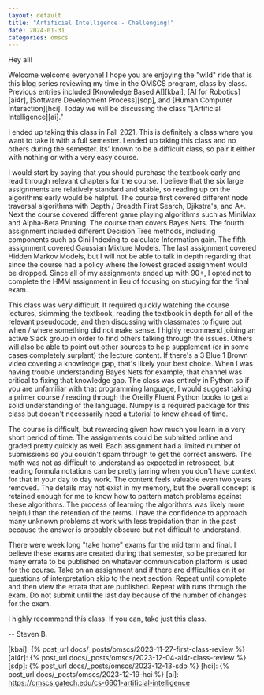 ```yaml
---
layout: default
title: "Artificial Intelligence - Challenging!"
date: 2024-01-31
categories: omscs
---
```


Hey all!

Welcome welcome everyone! I hope you are enjoying the "wild" ride that is this blog series reviewing my time in the OMSCS program, class by class. Previous entries included [Knowledge Based AI][kbai], [AI for Robotics][ai4r], [Software Development Process][sdp], and [Human Computer Interaction][hci]. Today we will be discussing the class "[Artificial Intelligence][ai]."

I ended up taking this class in Fall 2021. This is definitely a class where you want to take it with a full semester. I ended up taking this class and no others during the semester. Its' known to be a difficult class, so pair it either with nothing or with a very easy course.

I would start by saying that you should purchase the textbook early and read through relevant chapters for the course. I believe that the six large assignments are relatively standard and stable, so reading up on the algorithms early would be helpful. The course first covered different node traversal algorithms with Depth / Breadth First Search, Djikstra's, and A*. Next the course covered different game playing algorithms such as MiniMax and Alpha-Beta Pruning. The course then covers Bayes Nets. The fourth assignment included different Decision Tree methods, including components such as Gini Indexing to calculate Information gain. The fifth assignment covered Gaussian Mixture Models. The last assignment covered Hidden Markov Models, but I will not be able to talk in depth regarding that since the course had a policy where the lowest graded assignment would be dropped. Since all of my assignments ended up with 90+, I opted not to complete the HMM assignment in lieu of focusing on studying for the final exam.

This class was very difficult. It required quickly watching the course lectures, skimming the textbook, reading the textbook in depth for all of the relevant pseudocode, and then discussing with classmates to figure out when / where something did not make sense. I highly recommend joining an active Slack group in order to find others talking through the issues. Others will also be able to point out other sources to help supplement (or in some cases completely surplant) the lecture content. If there's a 3 Blue 1 Brown video covering a knowledge gap, that's likely your best choice. When I was having trouble understanding Bayes Nets for example, that channel was critical to fixing that knowledge gap. The class was entirely in Python so if you are unfamiliar with that programming language, I would suggest taking a primer course / reading through the Oreilly Fluent Python books to get a solid understanding of the language. Numpy is a required package for this class but doesn't necessarily need a tutorial to know ahead of time.

The course is difficult, but rewarding given how much you learn in a very short period of time. The assignments could be submitted online and graded pretty quickly as well. Each assignment had a limited number of submissions so you couldn't spam through to get the correct answers. The math was not as difficult to understand as expected in retrospect, but reading formula notations can be pretty jarring when you don't have context for that in your day to day work. The content feels valuable even two years removed. The details may not exist in my memory, but the overall concept is retained enough for me to know how to pattern match problems against these algorithms. The process of learning the algorithms was likely more helpful than the retention of the terms. I have the confidence to approach many unknown problems at work with less trepidation than in the past because the answer is probably obscure but not difficult to understand.

There were week long "take home" exams for the mid term and final. I believe these exams are created during that semester, so be prepared for many errata to be published on whatever communication platform is used for the course. Take on an assignment and if there are difficulties on it or questions of interpretation skip to the next section. Repeat until complete and then view the errata that are published. Repeat with runs through the exam. Do not submit until the last day because of the number of changes for the exam.

I highly recommend this class. If you can, take just this class.

-- Steven B.

[omscs-info]: https://omscs.gatech.edu/program-information
[kbai]: {% post_url docs/_posts/omscs/2023-11-27-first-class-review %}
[ai4r]: {% post_url docs/_posts/omscs/2023-12-04-ai4r-class-review %}
[sdp]: {% post_url docs/_posts/omscs/2023-12-13-sdp %}
[hci]: {% post_url docs/_posts/omscs/2023-12-19-hci %}
[ai]: https://omscs.gatech.edu/cs-6601-artificial-intelligence